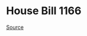 # House Bill 1166

[Source](http://lawfilesext.leg.wa.gov/biennium/2023-24/Pdf/Bills/House%20Bills/1166.pdf)